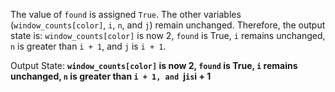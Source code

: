 The value of `found` is assigned `True`. The other variables (`window_counts[color]`, `i`, `n`, and `j`) remain unchanged. Therefore, the output state is: `window_counts[color]` is now 2, `found` is True, `i` remains unchanged, `n` is greater than `i + 1`, and `j` is `i + 1`.

Output State: **`window_counts[color]` is now 2, `found` is True, `i` remains unchanged, `n` is greater than `i + 1, and `j` is `i + 1**